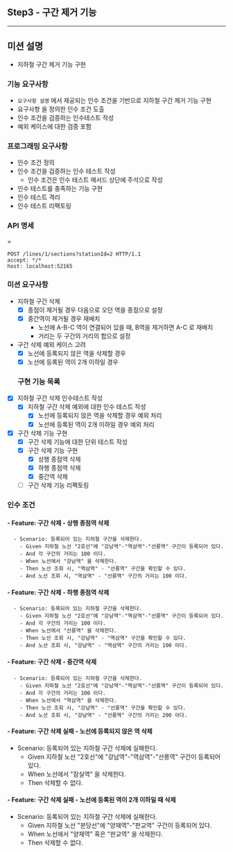 ## Step3 - 구간 제거 기능
---

## 미션 설명

- 지하철 구간 제거 기능 구현

### 기능 요구사항

- `요구사항 설명` 에서 제공되는 인수 조건을 기반으로 지하철 구간 제거 기능 구현
- 요구사항 을 정의한 인수 조건 도출
- 인수 조건을 검증하는 인수테스트 작성
- 예외 케이스에 대한 검증 포함

### 프로그래밍 요구사항

- 인수 조건 정의
- 인수 조건을 검증하는 인수 테스트 작성
  - 인수 조건은 인수 테스트 메서드 상단에 주석으로 작성
- 인수 테스트를 충족하는 기능 구현
- 인수 테스트 격리
- 인수 테스트 리팩토링

### API 명세
 =
```http request
POST /lines/1/sections?stationId=2 HTTP/1.1
accept: */*
host: localhost:52165
```

### 미션 요구사항
- 지하철 구간 삭제
  - [x] 종점이 제거될 경우 다음으로 오던 역을 종점으로 설정
  - [x] 중간역이 제거될 경우 재배치
    - 노선에 A-B-C 역이 연결되어 있을 때, B역을 제거하면 A-C 로 재배치
    - 거리는 두 구간의 거리의 합으로 설정
- 구간 삭제 예외 케이스 고려
  - [x] 노선에 등록되지 않은 역을 삭제할 경우
  - [x] 노선에 등록된 역이 2개 이하일 경우

  ### 구현 기능 목록
- [x] 지하철 구간 삭제 인수테스트 작성
  - [x] 지하철 구간 삭제 예외에 대한 인수 테스트 작성
    - [x] 노선에 등록되지 않은 역을 삭제할 경우 예외 처리
    - [x] 노선에 등록된 역이 2개 이하일 경우 예외 처리
- [x] 구간 삭제 기능 구현
  - [x] 구간 삭제 기능에 대한 단위 테스트 작성
  - [x] 구간 삭제 기능 구현
    - [x] 상행 종점역 삭제
    - [x] 하행 종점역 삭제
    - [x] 중간역 삭제
  - [ ] 구간 삭제 기능 리팩토링

### 인수 조건
#### - Feature: 구간 삭제 - 상행 종점역 삭제
```text
  - Scenario: 등록되어 있는 지하철 구간을 삭제한다.
    - Given 지하철 노선 "2호선"에 "강남역"-"역삼역"-"선릉역" 구간이 등록되어 있다.
    - And 각 구간의 거리는 100 이다.
    - When 노선에서 "강남역" 을 삭제한다.
    - Then 노선 조회 시, "역삼역" - "선릉역" 구간을 확인할 수 있다.
    - And 노선 조회 시, "역삼역" - "선릉역" 구간의 거리는 100 이다.
```

#### - Feature: 구간 삭제 - 하행 종점역 삭제
```text
  - Scenario: 등록되어 있는 지하철 구간을 삭제한다.
    - Given 지하철 노선 "2호선"에 "강남역"-"역삼역"-"선릉역" 구간이 등록되어 있다.
    - And 각 구간의 거리는 100 이다.
    - When 노선에서 "선릉역" 을 삭제한다.
    - Then 노선 조회 시, "강남역" - "역삼역" 구간을 확인할 수 있다.
    - And 노선 조회 시, "강남역" - "역삼역" 구간의 거리는 100 이다.
```

#### - Feature: 구간 삭제 - 중간역 삭제
```text
  - Scenario: 등록되어 있는 지하철 구간을 삭제한다.
    - Given 지하철 노선 "2호선"에 "강남역"-"역삼역"-"선릉역" 구간이 등록되어 있다.
    - And 각 구간의 거리는 100 이다.
    - When 노선에서 "역삼역" 을 삭제한다.
    - Then 노선 조회 시, "강남역" - "선릉역" 구간을 확인할 수 있다.
    - And 노선 조회 시, "강남역" - "선릉역" 구간의 거리는 200 이다.
```

#### - Feature: 구간 삭제 실패 - 노선에 등록되지 않은 역 삭제
- Scenario: 등록되어 있는 지하철 구간 삭제에 실패한다.
    - Given 지하철 노선 "2호선"에 "강남역"-"역삼역"-"선릉역" 구간이 등록되어 있다.
    - When 노선에서 "잠실역" 을 삭제한다.
    - Then 삭제할 수 없다.

#### - Feature: 구간 삭제 실패 - 노선에 등록된 역이 2개 이하일 때 삭제
- Scenario: 등록되어 있는 지하철 구간 삭제에 실패한다.
  - Given 지하철 노선 "분당선"에 "양재역"-"판교역" 구간이 등록되어 있다.
  - When 노선에서 "양재역" 혹은 "판교역" 을 삭제한다.
  - Then 삭제할 수 없다.